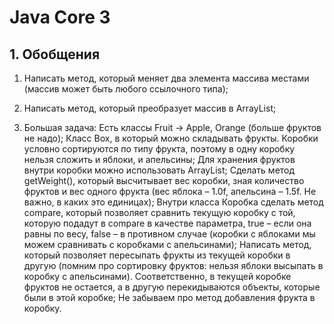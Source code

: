 # Java Core 3

## 1. Обобщения

1. Написать метод, который меняет два элемента массива местами (массив может быть любого ссылочного типа);

2. Написать метод, который преобразует массив в ArrayList;

3. Большая задача:
Есть классы Fruit -> Apple, Orange (больше фруктов не надо);
Класс Box, в который можно складывать фрукты. Коробки условно сортируются по типу фрукта, поэтому в одну коробку нельзя сложить и яблоки, и апельсины;
Для хранения фруктов внутри коробки можно использовать ArrayList;
Сделать метод getWeight(), который высчитывает вес коробки, зная количество фруктов и вес одного фрукта (вес яблока – 1.0f, апельсина – 1.5f. Не важно, в каких это единицах);
Внутри класса Коробка сделать метод compare, который позволяет сравнить текущую коробку с той, которую подадут в compare в качестве параметра, true – если она равны по весу, false – в противном случае (коробки с яблоками мы можем сравнивать с коробками с апельсинами);
Написать метод, который позволяет пересыпать фрукты из текущей коробки в другую (помним про сортировку фруктов: нельзя яблоки высыпать в коробку с апельсинами). Соответственно, в текущей коробке фруктов не остается, а в другую перекидываются объекты, которые были в этой коробке;
Не забываем про метод добавления фрукта в коробку.
